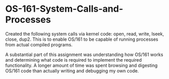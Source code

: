 # OS-161-System-Calls-and-Processes

Created the following system calls via kernel code: open, read, write, lseek, close, dup2.
This is to enable OS/161 to be capable of running processes from actual compiled programs.

A substantial part of this assignment was understanding how OS/161 works and determining what code is required to implement the required functionality.
A longer amount of time was spent browsing and digesting OS/161 code than actually writing and debugging my own code.
